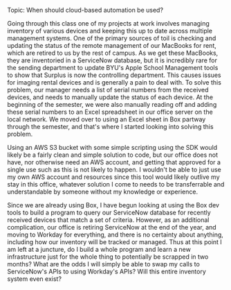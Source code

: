 Topic: When should cloud-based automation be used?

Going through this class one of my projects at work involves managing inventory of various 
devices and keeping this up to date across multiple management systems. One of the primary sources of toil is checking and updating the status of the remote management of our MacBooks for rent, which are retired to us by the rest of campus. As we get these MacBooks, they are inventoried in a ServiceNow database, but it is incredibly rare for the sending department to update BYU's Apple School Management tools to show that Surplus is now the controlling department. This causes issues for imaging rental devices and is generally a pain to deal with. To solve this problem, our manager needs a list of serial numbers from the received devices, and needs to manually update the status of each device. At the beginning of the semester, we were also manually reading off and adding these serial numbers to an Excel spreadsheet in our office server on the local network. We moved over to using an Excel sheet in Box partway through the semester, and that's where I started looking into solving this problem. 

Using an AWS S3 bucket with some simple scripting using the SDK would likely be a fairly clean and simple solution to code, but our office does not have, nor otherwise need an AWS account, and getting that approved for a single use such as this is not likely to happen. I wouldn't be able to just use my own AWS account and resources since this tool would likely outlive my stay in this office, whatever solution I come to needs to be transferrable and understandable by someone without my knowledge or experience.

Since we are already using Box, I have begun looking at using the Box dev tools to build a program to query our ServiceNow database for recently received devices that match a set of criteria. However, as an additional complication, our office is retiring ServiceNow at the end of the year, and moving to Workday for everything, and there is no certainty about anything, including how our inventory will be tracked or managed. Thus at this point I am left at a juncture, do I build a whole program and learn a new infrastructure just for the whole thing to potentially be scrapped in two months? What are the odds I will simply be able to swap my calls to ServiceNow's APIs to using Workday's APIs? Will this entire inventory system even exist?

    